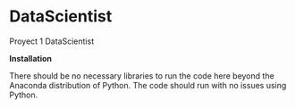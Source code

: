 # DataScientist
Proyect 1 DataScientist

**Installation**

There should be no necessary libraries to run the code here beyond the Anaconda distribution of Python. The code should run with no issues using Python.
